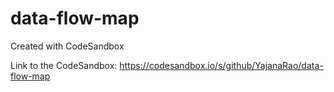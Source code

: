 # data-flow-map
Created with CodeSandbox

Link to the CodeSandbox: https://codesandbox.io/s/github/YajanaRao/data-flow-map
